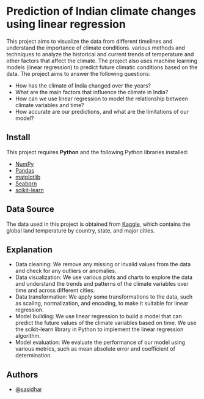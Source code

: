 
# Prediction of Indian climate changes using linear regression

This project aims to visualize the data from different timelines and understand the importance of climate conditions. various methods and techniques to analyze the historical and current trends of temperature and other factors that affect the climate. The project also uses machine learning models (linear regression) to predict future climatic conditions based on the data. The project aims to answer the following questions:

- How has the climate of India changed over the years?
- What are the main factors that influence the climate in India?
- How can we use linear regression to model the relationship between climate variables and time?
- How accurate are our predictions, and what are the limitations of our model?

## Install 
This project requires **Python** and the following Python libraries installed:

- [NumPy](http://www.numpy.org/)
- [Pandas](http://pandas.pydata.org/)
- [matplotlib](http://matplotlib.org/)
- [Seaborn](https://seaborn.pydata.org/index.html)
- [scikit-learn](http://scikit-learn.org/stable/)

## Data Source 
The data used in this project is obtained from [Kaggle](https://www.kaggle.com/datasets/berkeleyearth/climate-change-earth-surface-temperature-data), which contains the global land temperature by country, state, and major cities.

## Explanation

- Data cleaning: We remove any missing or invalid values from the data and check for any outliers or anomalies.
- Data visualization: We use various plots and charts to explore the data and understand the trends and patterns of the climate variables over time and across different cities.
- Data transformation: We apply some transformations to the data, such as scaling, normalization, and encoding, to make it suitable for linear regression.
- Model building: We use linear regression to build a model that can predict the future values of the climate variables based on time. We use the scikit-learn library in Python to implement the linear regression algorithm.
- Model evaluation: We evaluate the performance of our model using various metrics, such as mean absolute error and coefficient of determination.
 

## Authors

- [@sasidhar](https://www.github.com/sastrysasi4)
